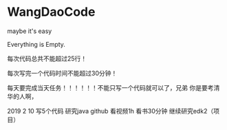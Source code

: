 # WangDaoCode
maybe it's easy

Everything is Empty.

每次代码总共不能超过25行！

每次写完一个代码时间不能超过30分钟！

每天要完成当天任务！！！！！！不能只写一个代码就可以了，兄弟 你是要考清华的人啊，

2019 2 10
写5个代码 
研究java github
看视频1h
看书30分钟
继续研究edk2（项目）
